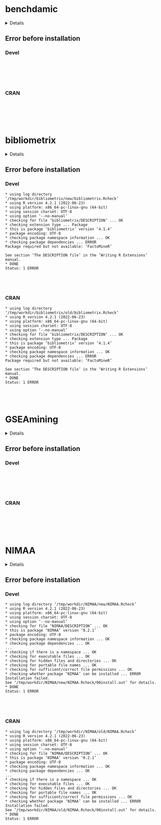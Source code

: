 # benchdamic

<details>

* Version: NA
* GitHub: NA
* Source code: https://github.com/cran/benchdamic
* Number of recursive dependencies: 384

Run `revdepcheck::cloud_details(, "benchdamic")` for more info

</details>

## Error before installation

### Devel

```






```
### CRAN

```






```
# bibliometrix

<details>

* Version: 4.1.4
* GitHub: https://github.com/massimoaria/bibliometrix
* Source code: https://github.com/cran/bibliometrix
* Date/Publication: 2023-11-28 10:10:15 UTC
* Number of recursive dependencies: 151

Run `revdepcheck::cloud_details(, "bibliometrix")` for more info

</details>

## Error before installation

### Devel

```
* using log directory ‘/tmp/workdir/bibliometrix/new/bibliometrix.Rcheck’
* using R version 4.2.1 (2022-06-23)
* using platform: x86_64-pc-linux-gnu (64-bit)
* using session charset: UTF-8
* using option ‘--no-manual’
* checking for file ‘bibliometrix/DESCRIPTION’ ... OK
* checking extension type ... Package
* this is package ‘bibliometrix’ version ‘4.1.4’
* package encoding: UTF-8
* checking package namespace information ... OK
* checking package dependencies ... ERROR
Package required but not available: ‘FactoMineR’

See section ‘The DESCRIPTION file’ in the ‘Writing R Extensions’
manual.
* DONE
Status: 1 ERROR





```
### CRAN

```
* using log directory ‘/tmp/workdir/bibliometrix/old/bibliometrix.Rcheck’
* using R version 4.2.1 (2022-06-23)
* using platform: x86_64-pc-linux-gnu (64-bit)
* using session charset: UTF-8
* using option ‘--no-manual’
* checking for file ‘bibliometrix/DESCRIPTION’ ... OK
* checking extension type ... Package
* this is package ‘bibliometrix’ version ‘4.1.4’
* package encoding: UTF-8
* checking package namespace information ... OK
* checking package dependencies ... ERROR
Package required but not available: ‘FactoMineR’

See section ‘The DESCRIPTION file’ in the ‘Writing R Extensions’
manual.
* DONE
Status: 1 ERROR





```
# GSEAmining

<details>

* Version: NA
* GitHub: NA
* Source code: https://github.com/cran/GSEAmining
* Number of recursive dependencies: 161

Run `revdepcheck::cloud_details(, "GSEAmining")` for more info

</details>

## Error before installation

### Devel

```






```
### CRAN

```






```
# NIMAA

<details>

* Version: 0.2.1
* GitHub: https://github.com/jafarilab/NIMAA
* Source code: https://github.com/cran/NIMAA
* Date/Publication: 2022-04-11 14:12:45 UTC
* Number of recursive dependencies: 173

Run `revdepcheck::cloud_details(, "NIMAA")` for more info

</details>

## Error before installation

### Devel

```
* using log directory ‘/tmp/workdir/NIMAA/new/NIMAA.Rcheck’
* using R version 4.2.1 (2022-06-23)
* using platform: x86_64-pc-linux-gnu (64-bit)
* using session charset: UTF-8
* using option ‘--no-manual’
* checking for file ‘NIMAA/DESCRIPTION’ ... OK
* this is package ‘NIMAA’ version ‘0.2.1’
* package encoding: UTF-8
* checking package namespace information ... OK
* checking package dependencies ... OK
...
* checking if there is a namespace ... OK
* checking for executable files ... OK
* checking for hidden files and directories ... OK
* checking for portable file names ... OK
* checking for sufficient/correct file permissions ... OK
* checking whether package ‘NIMAA’ can be installed ... ERROR
Installation failed.
See ‘/tmp/workdir/NIMAA/new/NIMAA.Rcheck/00install.out’ for details.
* DONE
Status: 1 ERROR





```
### CRAN

```
* using log directory ‘/tmp/workdir/NIMAA/old/NIMAA.Rcheck’
* using R version 4.2.1 (2022-06-23)
* using platform: x86_64-pc-linux-gnu (64-bit)
* using session charset: UTF-8
* using option ‘--no-manual’
* checking for file ‘NIMAA/DESCRIPTION’ ... OK
* this is package ‘NIMAA’ version ‘0.2.1’
* package encoding: UTF-8
* checking package namespace information ... OK
* checking package dependencies ... OK
...
* checking if there is a namespace ... OK
* checking for executable files ... OK
* checking for hidden files and directories ... OK
* checking for portable file names ... OK
* checking for sufficient/correct file permissions ... OK
* checking whether package ‘NIMAA’ can be installed ... ERROR
Installation failed.
See ‘/tmp/workdir/NIMAA/old/NIMAA.Rcheck/00install.out’ for details.
* DONE
Status: 1 ERROR





```
